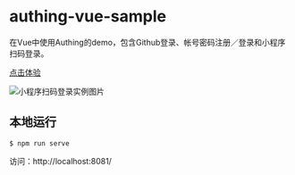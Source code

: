 # authing-vue-sample

在Vue中使用Authing的demo，包含Github登录、帐号密码注册／登录和小程序扫码登录。

[点击体验](http://sample.authing.cn)

![小程序扫码登录实例图片](https://usercontents.authing.cn/wxapp-sacan.png)

## 本地运行

``` shell
$ npm run serve
```

访问：http://localhost:8081/
